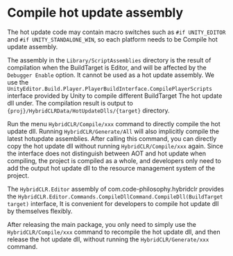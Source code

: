 # Compile hot update assembly

The hot update code may contain macro switches such as `#if UNITY_EDITOR` and `#if UNITY_STANDALONE_WIN`, so each platform needs to be
Compile hot update assembly.

The assembly in the `Library/ScriptAssemblies` directory is the result of compilation when the BuildTarget is Editor, and will be affected by the `Debugger Enable` option.
It cannot be used as a hot update assembly. We use the `UnityEditor.Build.Player.PlayerBuildInterface.CompilePlayerScripts` interface provided by Unity to compile different BuildTarget
The hot update dll under. The compilation result is output to `{proj}/HybridCLRData/HotUpdateDlls/{target}` directory.

Run the menu `HybridCLR/Compile/xxx` command to directly compile the hot update dll. Running `HybridCLR/Generate/All` will also implicitly compile the latest hotupdate assemblies. After calling this command, you can directly copy the hot update dll without running `HybridCLR/Compile/xxx` again.
Since the interface does not distinguish between AOT and hot update when compiling, the project is compiled as a whole, and developers only need to add the output hot update dll to the resource management system of the project.

The `HybridCLR.Editor` assembly of com.code-philosophy.hybridclr provides the `HybridCLR.Editor.Commands.CompileDllCommand.CompileDll(BuildTarget target)` interface,
It is convenient for developers to compile hot update dll by themselves flexibly.

After releasing the main package, you only need to simply use the `HybridCLR/Compile/xxx` command to recompile the hot update dll, and then release the hot update dll, without running the `HybridCLR/Generate/xxx` command.
